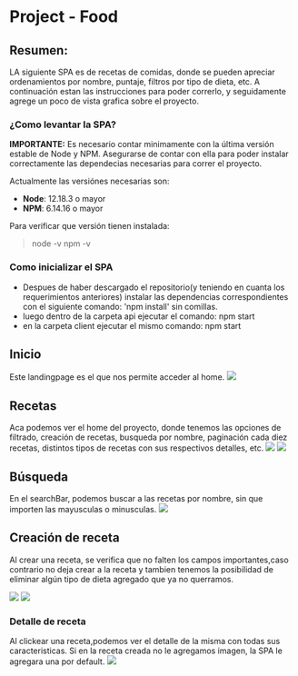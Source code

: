 # Project - Food

## Resumen:
LA siguiente SPA es de recetas de comidas, donde se pueden apreciar ordenamientos por nombre, puntaje, filtros por tipo de dieta, etc. A continuación estan las instrucciones para poder correrlo, y seguidamente agrege un poco de vista grafica sobre el proyecto.

### ¿Como levantar la SPA?

__IMPORTANTE:__ Es necesario contar minimamente con la última versión estable de Node y NPM. Asegurarse de contar con ella para poder instalar correctamente las dependecias necesarias para correr el proyecto.

Actualmente las versiónes necesarias son:

 * __Node__: 12.18.3 o mayor
 * __NPM__: 6.14.16 o mayor

Para verificar que versión tienen instalada:

> node -v
> npm -v

### Como inicializar el SPA

- Despues de haber descargado el repositorio(y teniendo en cuanta los requerimientos anteriores) instalar las dependencias correspondientes con el siguiente comando: 'npm install' sin comillas.
- luego dentro de la carpeta api ejecutar el comando: npm start
- en la carpeta client ejecutar el mismo comando: npm start

## Inicio
Este landingpage es el que nos permite acceder al home.
<img src='https://github.com/Florencia2022/P-I/blob/master/img/landingpage.png'/>

## Recetas
Aca podemos ver el home del proyecto, donde tenemos las opciones de filtrado, creación de recetas, busqueda por nombre, paginación cada diez recetas, distintos tipos de recetas con sus respectivos detalles, etc.
<img src='https://github.com/Florencia2022/P-I/blob/master/img/home1.png'/>
<img src='https://github.com/Florencia2022/P-I/blob/master/img/home2.png'/>


## Búsqueda
En el searchBar, podemos buscar a las recetas por nombre, sin que importen las mayusculas o minusculas.
<img src='https://github.com/Florencia2022/P-I/blob/master/img/searchBar.png'/>


## Creación de receta
Al crear una receta, se verifica que no falten los campos importantes,caso contrario no deja crear a la receta y tambien tenemos la posibilidad de eliminar algún tipo de dieta agregado que ya no querramos.

<img src='https://github.com/Florencia2022/P-I/blob/master/img/createRecipe.png'/>
<img src='https://github.com/Florencia2022/P-I/blob/master/img/recipeCreateClick.png'/>


### Detalle de receta
Al clickear una receta,podemos ver el detalle de la misma con todas sus caracteristicas. Si en la receta creada no le agregamos imagen, la SPA le agregara una por default.
<img src='https://github.com/Florencia2022/P-I/blob/master/img/detailRecipe.png'/>
